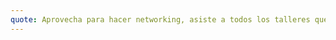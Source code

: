 ```yaml
---
quote: Aprovecha para hacer networking, asiste a todos los talleres que puedas, y si buscas trabajo deja tus datos en cada stand, seguro sales con trabajo y quédate hasta tarde que se pone sabroso…. 😏
---
```

